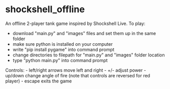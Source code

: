 # shockshell_offline
An offline 2-player tank game inspired by Shockshell Live.
To play: 
  - download "main.py" and "images" files and set them up in the same folder
  - make sure python is installed on your computer
  - write "pip install pygame" into command prompt
  - change directories to filepath for "main.py" and "images" folder location
  - type "python main.py" into command prompt
  
  Controls:
    - left/right arrows move left and right
    - +/- adjust power
    - up/down change angle of fire (note that controls are reversed for red player)
    - escape exits the game

